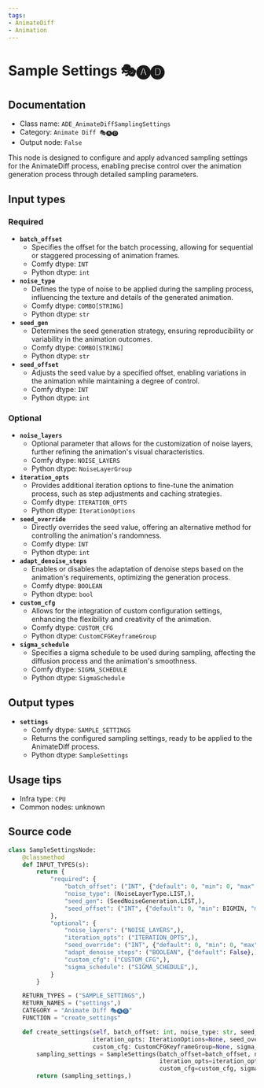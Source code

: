 ```yaml
---
tags:
- AnimateDiff
- Animation
---
```


# Sample Settings 🎭🅐🅓
## Documentation
- Class name: `ADE_AnimateDiffSamplingSettings`
- Category: `Animate Diff 🎭🅐🅓`
- Output node: `False`

This node is designed to configure and apply advanced sampling settings for the AnimateDiff process, enabling precise control over the animation generation process through detailed sampling parameters.
## Input types
### Required
- **`batch_offset`**
    - Specifies the offset for the batch processing, allowing for sequential or staggered processing of animation frames.
    - Comfy dtype: `INT`
    - Python dtype: `int`
- **`noise_type`**
    - Defines the type of noise to be applied during the sampling process, influencing the texture and details of the generated animation.
    - Comfy dtype: `COMBO[STRING]`
    - Python dtype: `str`
- **`seed_gen`**
    - Determines the seed generation strategy, ensuring reproducibility or variability in the animation outcomes.
    - Comfy dtype: `COMBO[STRING]`
    - Python dtype: `str`
- **`seed_offset`**
    - Adjusts the seed value by a specified offset, enabling variations in the animation while maintaining a degree of control.
    - Comfy dtype: `INT`
    - Python dtype: `int`
### Optional
- **`noise_layers`**
    - Optional parameter that allows for the customization of noise layers, further refining the animation's visual characteristics.
    - Comfy dtype: `NOISE_LAYERS`
    - Python dtype: `NoiseLayerGroup`
- **`iteration_opts`**
    - Provides additional iteration options to fine-tune the animation process, such as step adjustments and caching strategies.
    - Comfy dtype: `ITERATION_OPTS`
    - Python dtype: `IterationOptions`
- **`seed_override`**
    - Directly overrides the seed value, offering an alternative method for controlling the animation's randomness.
    - Comfy dtype: `INT`
    - Python dtype: `int`
- **`adapt_denoise_steps`**
    - Enables or disables the adaptation of denoise steps based on the animation's requirements, optimizing the generation process.
    - Comfy dtype: `BOOLEAN`
    - Python dtype: `bool`
- **`custom_cfg`**
    - Allows for the integration of custom configuration settings, enhancing the flexibility and creativity of the animation.
    - Comfy dtype: `CUSTOM_CFG`
    - Python dtype: `CustomCFGKeyframeGroup`
- **`sigma_schedule`**
    - Specifies a sigma schedule to be used during sampling, affecting the diffusion process and the animation's smoothness.
    - Comfy dtype: `SIGMA_SCHEDULE`
    - Python dtype: `SigmaSchedule`
## Output types
- **`settings`**
    - Comfy dtype: `SAMPLE_SETTINGS`
    - Returns the configured sampling settings, ready to be applied to the AnimateDiff process.
    - Python dtype: `SampleSettings`
## Usage tips
- Infra type: `CPU`
- Common nodes: unknown


## Source code
```python
class SampleSettingsNode:
    @classmethod
    def INPUT_TYPES(s):
        return {
            "required": {
                "batch_offset": ("INT", {"default": 0, "min": 0, "max": BIGMAX}),
                "noise_type": (NoiseLayerType.LIST,),
                "seed_gen": (SeedNoiseGeneration.LIST,),
                "seed_offset": ("INT", {"default": 0, "min": BIGMIN, "max": BIGMAX}),
            },
            "optional": {
                "noise_layers": ("NOISE_LAYERS",),
                "iteration_opts": ("ITERATION_OPTS",),
                "seed_override": ("INT", {"default": 0, "min": 0, "max": 0xffffffffffffffff, "forceInput": True}),
                "adapt_denoise_steps": ("BOOLEAN", {"default": False},),
                "custom_cfg": ("CUSTOM_CFG",),
                "sigma_schedule": ("SIGMA_SCHEDULE",),
            }
        }

    RETURN_TYPES = ("SAMPLE_SETTINGS",)
    RETURN_NAMES = ("settings",)
    CATEGORY = "Animate Diff 🎭🅐🅓"
    FUNCTION = "create_settings"

    def create_settings(self, batch_offset: int, noise_type: str, seed_gen: str, seed_offset: int, noise_layers: NoiseLayerGroup=None,
                        iteration_opts: IterationOptions=None, seed_override: int=None, adapt_denoise_steps=False,
                        custom_cfg: CustomCFGKeyframeGroup=None, sigma_schedule: SigmaSchedule=None):
        sampling_settings = SampleSettings(batch_offset=batch_offset, noise_type=noise_type, seed_gen=seed_gen, seed_offset=seed_offset, noise_layers=noise_layers,
                                           iteration_opts=iteration_opts, seed_override=seed_override, adapt_denoise_steps=adapt_denoise_steps,
                                           custom_cfg=custom_cfg, sigma_schedule=sigma_schedule)
        return (sampling_settings,)

```
